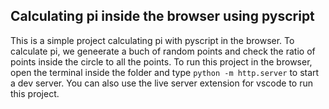 ## Calculating pi inside the browser using pyscript
This is a simple project calculating pi with pyscript in the browser. To calculate pi, we geneerate a buch of random points and check the ratio of points inside the circle to all the points.
To run this project in the browser, open the terminal inside the folder and type `python -m http.server` to start a dev server. You can also use the live server extension for vscode to run this project.